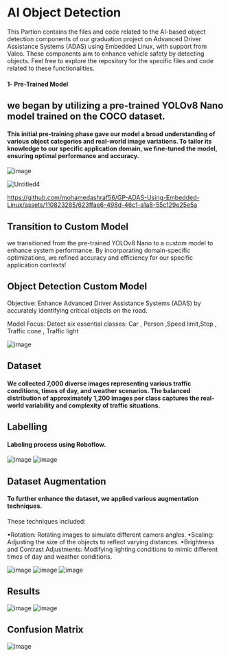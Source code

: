 # AI Object Detection 

This Partion contains the files and code related to the AI-based object detection components of our graduation project on Advanced Driver Assistance Systems (ADAS) using Embedded Linux, with support from Valeo. These components aim to enhance vehicle safety by detecting objects. Feel free to explore the repository for the specific files and code related to these functionalities.

#### 1- Pre-Trained Model

## we began by utilizing a pre-trained YOLOv8 Nano model trained on the COCO dataset. 

#### This initial pre-training phase gave our model a broad understanding of various object categories and real-world image variations. To tailor its knowledge to our specific application domain, we fine-tuned the model, ensuring optimal performance and accuracy.


![image](https://github.com/mohamedashraf56/GP-ADAS-Using-Embedded-Linux/assets/110823285/9c3fcb11-d0f1-43e8-b215-221daf5d5919)


![Untitled4](https://github.com/mohamedashraf56/GP-ADAS-Using-Embedded-Linux/assets/110823285/6182c155-3e91-420f-b404-134e1f216ca4)



https://github.com/mohamedashraf56/GP-ADAS-Using-Embedded-Linux/assets/110823285/623ffae6-498d-46c1-a1a8-55c129e25e5a


## Transition to Custom Model
we transitioned from the pre-trained YOLOv8 Nano to a custom model to enhance system performance. By incorporating domain-specific optimizations, we refined accuracy and efficiency for our specific application contexts!


## Object Detection Custom Model

Objective: Enhance Advanced Driver Assistance Systems (ADAS) by accurately identifying critical objects on the road.

Model Focus: Detect six essential classes:
Car , Person ,Speed limit,Stop , Traffic cone , Traffic light

![image](https://github.com/user-attachments/assets/85033cc8-5f28-48ad-a253-26ab15f0aff2)

## Dataset

#### We collected 7,000 diverse images representing various traffic conditions, times of day, and weather scenarios. The balanced distribution of approximately 1,200 images per class captures the real-world variability and complexity of traffic situations.


## Labelling

#### Labeling process using Roboflow.
![image](https://github.com/user-attachments/assets/11a240f2-58ff-4970-a1cd-b1fe1b535945)          ![image](https://github.com/user-attachments/assets/914025eb-b69d-4691-98ef-4f6cf3d1f9e5)


## Dataset Augmentation

#### To further enhance the dataset, we applied various augmentation techniques.
 These techniques included: 

•Rotation: Rotating images to simulate different camera angles. 
•Scaling: Adjusting the size of the objects to reflect varying distances. 
•Brightness and Contrast Adjustments: Modifying lighting conditions to mimic different times of day and weather conditions.


![image](https://github.com/user-attachments/assets/18244939-527a-4e65-82b4-fb234eff3ddf)     ![image](https://github.com/user-attachments/assets/1404b26d-2a0a-44f4-9816-184f148a0e07)   ![image](https://github.com/user-attachments/assets/67884024-9bce-4a4a-8d11-5c13f20a7cc1)


## Results

![image](https://github.com/user-attachments/assets/4071c547-ccc6-4ee5-a6fe-073edb087ab6)     ![image](https://github.com/user-attachments/assets/58ebba10-e912-4c83-94ba-0cc1507c9902)


## Confusion Matrix

![image](https://github.com/user-attachments/assets/4a2719ed-3a99-498e-b056-9266a3354abe)




